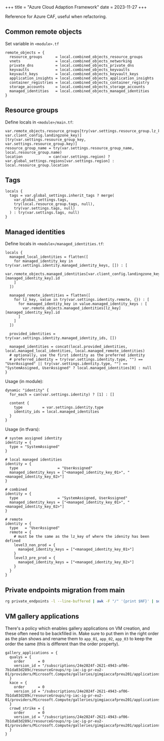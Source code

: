 +++
title = "Azure Cloud Adaption Framework"
date = 2023-11-27
+++

Reference for Azure CAF, useful when refactoring.

## Common remote objects

Set variable in `<module>.tf`
```
remote_objects = {
  resource_groups      = local.combined_objects_resource_groups
  vnets                = local.combined_objects_networking
  private_dns          = local.combined_objects_private_dns
  keyvaults            = local.combined_objects_keyvaults
  keyvault_keys        = local.combined_objects_keyvault_keys
  application_insights = local.combined_objects_application_insights
  container_registries = local.combined_objects_container_registry
  storage_accounts     = local.combined_objects_storage_accounts
  managed_identities   = local.combined_objects_managed_identities
}
```

## Resource groups

Define locals in `<module>/main.tf`:
```
var.remote_objects.resource_groups[try(var.settings.resource_group.lz_key, var.client_config.landingzone_key)][try(var.settings.resource_group_key, var.settings.resource_group.key)]
resource_group_name = try(var.settings.resource_group_name, local.resource_group.name)
location            = can(var.settings.region) ? var.global_settings.regions[var.settings.region] : local.resource_group.location
```

## Tags

```
locals {
  tags = var.global_settings.inherit_tags ? merge(
    var.global_settings.tags,
    try(local.resource_group.tags, null),
    try(var.settings.tags, null)
  ) : try(var.settings.tags, null)
}
```

## Managed identities

Define locals in `<module>/managed_identities.tf`:
```
locals {
  managed_local_identities = flatten([
    for managed_identity_key in try(var.settings.identity.managed_identity_keys, []) : [
      var.remote_objects.managed_identities[var.client_config.landingzone_key][managed_identity_key].id
    ]
  ])

  managed_remote_identities = flatten([
    for lz_key, value in try(var.settings.identity.remote, {}) : [
      for managed_identity_key in value.managed_identity_keys : [
        var.remote_objects.managed_identities[lz_key][managed_identity_key].id
      ]
    ]
  ])

  provided_identities = try(var.settings.identity.managed_identity_ids, [])

  managed_identities = concat(local.provided_identities, local.managed_local_identities, local.managed_remote_identities)
  # optionally, use the first identity as the preferred identity
  # preferred_identity = try(var.settings.identity.type, "") == "UserAssigned" || try(var.settings.identity.type, "") == "SystemAssigned, UserAssigned" ? local.managed_identities[0] : null
}
```

Usage (in module):
```
dynamic "identity" {
  for_each = can(var.settings.identity) ? [1] : []

  content {
    type         = var.settings.identity.type
    identity_ids = local.managed_identities
  }
}
```

Usage (in tfvars):
```
# system assigned identity
identity = {
  type = "SystemAssigned"
}

# local managed identities
identity = {
  type                  = "UserAssigned"
  managed_identity_keys = ["<managed_identity_key_01>", "<managed_identity_key_02>"]
}

# combined
identity = {
  type                  = "SystemAssigned, UserAssigned"
  managed_identity_keys = ["<managed_identity_key_01>", "<managed_identity_key_02>"]
}

# remote
identity = {
  type   = "UserAssigned"
  remote = {
    # must be the same as the lz_key of where the idenity has been defined
    level3_non_prod = {
      managed_identity_keys = ["<managed_identity_key_01>"]
    }
    level3_pre_prod = {
      managed_identity_keys = ["<managed_identity_key_02>"]
    }
  }
}
```

## Private endpoints migration from main

```bash
rg private_endpoints -l --line-buffered | awk -F "/" '{print $NF}' | sort -u | rg -e \.tfvars$
```

## VM gallery applications

There's a policy which enables gallery applications on VM creation, and these
often need to be backfilled in. Make sure to put them in the right order as the
plan shows and rename them to `app_01`, `app_02`, `app_03` to keep the order the
same (this is different than the order property).
```
gallery_applications = {
  qualys = {
    order      = 0
    version_id = "/subscriptions/24e2024f-2621-4943-af06-7b1da03d289c/resourceGroups/rg-iac-ig-pr-eu2-01/providers/Microsoft.Compute/galleries/gimgiaccafpreu201/applications/Qualys_Ubuntu.Deb/versions/4.6.16"
  }
  kace = {
    order      = 0
    version_id = "/subscriptions/24e2024f-2621-4943-af06-7b1da03d289c/resourceGroups/rg-iac-ig-pr-eu2-01/providers/Microsoft.Compute/galleries/gimgiaccafpreu201/applications/Kace_Ubuntu.Deb/versions/12.1.52"
  }
  crowd_strike = {
    order      = 0
    version_id = "/subscriptions/24e2024f-2621-4943-af06-7b1da03d289c/resourceGroups/rg-iac-ig-pr-eu2-01/providers/Microsoft.Compute/galleries/gimgiaccafpreu201/applications/CrowdStike_Ubuntu.Deb/versions/6.31.14505"
  }
}
```
